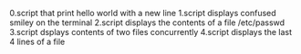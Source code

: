 0.script that print hello world with a new line
1.script displays confused smiley on the terminal
2.script displays the contents of a file /etc/passwd
3.script dsplays contents of two files concurrently
4.script displays the last 4 lines of a file
